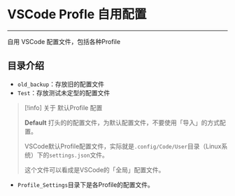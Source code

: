 # VSCode Profle 自用配置

---

自用 VSCode 配置文件，包括各种Profile


## 目录介绍

* `old_backup`：存放旧的配置文件
* `Test`：存放测试未定型的配置文件
> [!info] 关于 默认Profile 配置
>
> **Default** 打头的的配置文件，为默认配置文件，不要使用「导入」的方式配置。
>
> VSCode默认Profile配置文件，实际就是`.config/Code/User`目录（Linux系统）下的`settings.json`文件。
>
> 这个文件可以看成是VSCode的「全局」配置文件。
* `Profile_Settings`目录下是各Profile的配置文件。
